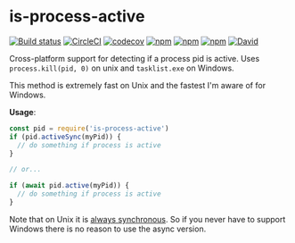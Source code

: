 is-process-active
=================

[![Build status](https://ci.appveyor.com/api/projects/status/fyhxf3w8gyqxv0ou/branch/master?svg=true)](https://ci.appveyor.com/project/Heroku/is-process-active/branch/master)
[![CircleCI](https://circleci.com/gh/jdxcode/is-process-active/tree/master.svg?style=svg)](https://circleci.com/gh/jdxcode/is-process-active/tree/master)
[![codecov](https://codecov.io/gh/jdxcode/is-process-active/branch/master/graph/badge.svg)](https://codecov.io/gh/jdxcode/is-process-active)
[![npm](https://img.shields.io/npm/v/is-process-active.svg)](https://npmjs.org/package/is-process-active)
[![npm](https://img.shields.io/npm/dw/is-process-active.svg)](https://npmjs.org/package/is-process-active)
[![npm](https://img.shields.io/npm/l/is-process-active.svg)](https://github.com/jdxcode/is-process-active/blob/master/package.json)
[![David](https://img.shields.io/david/jdxcode/is-process-active.svg)](https://david-dm.org/jdxcode/is-process-active)

Cross-platform support for detecting if a process pid is active. Uses `process.kill(pid, 0)` on unix and `tasklist.exe` on Windows.

This method is extremely fast on Unix and the fastest I'm aware of for Windows.

**Usage**:

```js
const pid = require('is-process-active')
if (pid.activeSync(myPid)) {
  // do something if process is active
}

// or...

if (await pid.active(myPid)) {
  // do something if process is active
}
```

Note that on Unix it is [always synchronous](https://github.com/jdxcode/is-process-active/blob/master/src/unix.ts#L5). So if you never have to support Windows there is no reason to use the async version.
